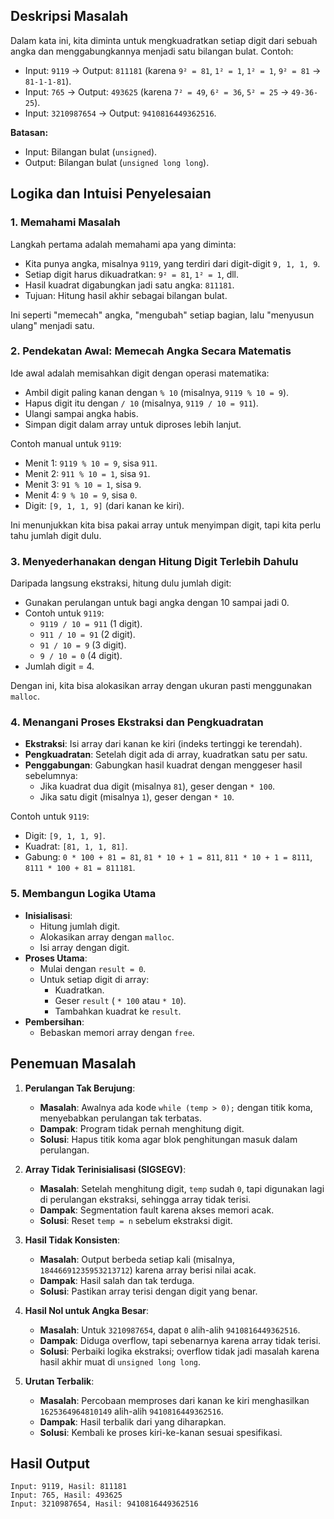 ## Deskripsi Masalah
Dalam kata ini, kita diminta untuk mengkuadratkan setiap digit dari sebuah angka dan menggabungkannya menjadi satu bilangan bulat. Contoh:
- Input: `9119` → Output: `811181` (karena `9² = 81`, `1² = 1`, `1² = 1`, `9² = 81` → `81-1-1-81`).
- Input: `765` → Output: `493625` (karena `7² = 49`, `6² = 36`, `5² = 25` → `49-36-25`).
- Input: `3210987654` → Output: `9410816449362516`.

**Batasan:**
- Input: Bilangan bulat (`unsigned`).
- Output: Bilangan bulat (`unsigned long long`).

## Logika dan Intuisi Penyelesaian

### 1. Memahami Masalah
Langkah pertama adalah memahami apa yang diminta:
- Kita punya angka, misalnya `9119`, yang terdiri dari digit-digit `9, 1, 1, 9`.
- Setiap digit harus dikuadratkan: `9² = 81`, `1² = 1`, dll.
- Hasil kuadrat digabungkan jadi satu angka: `811181`.
- Tujuan: Hitung hasil akhir sebagai bilangan bulat.

Ini seperti "memecah" angka, "mengubah" setiap bagian, lalu "menyusun ulang" menjadi satu.

### 2. Pendekatan Awal: Memecah Angka Secara Matematis
Ide awal adalah memisahkan digit dengan operasi matematika:
- Ambil digit paling kanan dengan `% 10` (misalnya, `9119 % 10 = 9`).
- Hapus digit itu dengan `/ 10` (misalnya, `9119 / 10 = 911`).
- Ulangi sampai angka habis.
- Simpan digit dalam array untuk diproses lebih lanjut.

Contoh manual untuk `9119`:
- Menit 1: `9119 % 10 = 9`, sisa `911`.
- Menit 2: `911 % 10 = 1`, sisa `91`.
- Menit 3: `91 % 10 = 1`, sisa `9`.
- Menit 4: `9 % 10 = 9`, sisa `0`.
- Digit: `[9, 1, 1, 9]` (dari kanan ke kiri).

Ini menunjukkan kita bisa pakai array untuk menyimpan digit, tapi kita perlu tahu jumlah digit dulu.

### 3. Menyederhanakan dengan Hitung Digit Terlebih Dahulu
Daripada langsung ekstraksi, hitung dulu jumlah digit:
- Gunakan perulangan untuk bagi angka dengan 10 sampai jadi 0.
- Contoh untuk `9119`:
  - `9119 / 10 = 911` (1 digit).
  - `911 / 10 = 91` (2 digit).
  - `91 / 10 = 9` (3 digit).
  - `9 / 10 = 0` (4 digit).
- Jumlah digit = 4.

Dengan ini, kita bisa alokasikan array dengan ukuran pasti menggunakan `malloc`.

### 4. Menangani Proses Ekstraksi dan Pengkuadratan
- **Ekstraksi**: Isi array dari kanan ke kiri (indeks tertinggi ke terendah).
- **Pengkuadratan**: Setelah digit ada di array, kuadratkan satu per satu.
- **Penggabungan**: Gabungkan hasil kuadrat dengan menggeser hasil sebelumnya:
  - Jika kuadrat dua digit (misalnya `81`), geser dengan `* 100`.
  - Jika satu digit (misalnya `1`), geser dengan `* 10`.

Contoh untuk `9119`:
- Digit: `[9, 1, 1, 9]`.
- Kuadrat: `[81, 1, 1, 81]`.
- Gabung: `0 * 100 + 81 = 81`, `81 * 10 + 1 = 811`, `811 * 10 + 1 = 8111`, `8111 * 100 + 81 = 811181`.

### 5. Membangun Logika Utama
- **Inisialisasi**:
  - Hitung jumlah digit.
  - Alokasikan array dengan `malloc`.
  - Isi array dengan digit.
- **Proses Utama**:
  - Mulai dengan `result = 0`.
  - Untuk setiap digit di array:
    - Kuadratkan.
    - Geser `result` ( `* 100` atau `* 10`).
    - Tambahkan kuadrat ke `result`.
- **Pembersihan**:
  - Bebaskan memori array dengan `free`.

## Penemuan Masalah

1. **Perulangan Tak Berujung**:
   - **Masalah**: Awalnya ada kode `while (temp > 0);` dengan titik koma, menyebabkan perulangan tak terbatas.
   - **Dampak**: Program tidak pernah menghitung digit.
   - **Solusi**: Hapus titik koma agar blok penghitungan masuk dalam perulangan.

2. **Array Tidak Terinisialisasi (SIGSEGV)**:
   - **Masalah**: Setelah menghitung digit, `temp` sudah `0`, tapi digunakan lagi di perulangan ekstraksi, sehingga array tidak terisi.
   - **Dampak**: Segmentation fault karena akses memori acak.
   - **Solusi**: Reset `temp = n` sebelum ekstraksi digit.

3. **Hasil Tidak Konsisten**:
   - **Masalah**: Output berbeda setiap kali (misalnya, `18446691235953213712`) karena array berisi nilai acak.
   - **Dampak**: Hasil salah dan tak terduga.
   - **Solusi**: Pastikan array terisi dengan digit yang benar.

4. **Hasil Nol untuk Angka Besar**:
   - **Masalah**: Untuk `3210987654`, dapat `0` alih-alih `9410816449362516`.
   - **Dampak**: Diduga overflow, tapi sebenarnya karena array tidak terisi.
   - **Solusi**: Perbaiki logika ekstraksi; overflow tidak jadi masalah karena hasil akhir muat di `unsigned long long`.

5. **Urutan Terbalik**:
   - **Masalah**: Percobaan memproses dari kanan ke kiri menghasilkan `1625364964810149` alih-alih `9410816449362516`.
   - **Dampak**: Hasil terbalik dari yang diharapkan.
   - **Solusi**: Kembali ke proses kiri-ke-kanan sesuai spesifikasi.


## Hasil Output
```
Input: 9119, Hasil: 811181
Input: 765, Hasil: 493625
Input: 3210987654, Hasil: 9410816449362516
```
